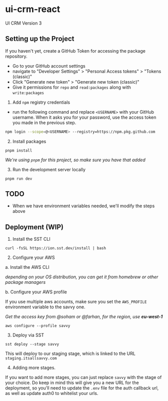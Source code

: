 # ui-crm-react

UI CRM Version 3

## Setting up the Project

If you haven't yet, create a GitHub Token for accessing the package repository.

-  Go to your GitHub account settings
-  navigate to "Developer Settings" > "Personal Access tokens" > "Tokens (classic)"
-  Click "Generate new token" > "Generate new token (classic)"
-  Give it permissions for `repo` and `read:packages` along with `write:packages`

1. Add `npm` registry credentials

-  run the following command and replace `<USERNAME>` with your GitHub username. When it asks you for your password, use the access token you made in the previous step.

```bash
npm login --scope=@<USERNAME> --registry=https://npm.pkg.github.com
```

2. Install packages

`pnpm install`

_We're using `pnpm` for this project, so make sure you have that added_

3. Run the development server locally

```
pnpm run dev
```

## TODO

-  When we have environment variables needed, we'll modify the steps above

## Deployment (WIP)

1. Install the SST CLI

`curl -fsSL https://ion.sst.dev/install | bash`

2. Configure your AWS

a. Install the AWS CLI

_depending on your OS distribution, you can get it from homebrew or other package managers_

b. Configure your AWS profile

If you use multiple aws accounts, make sure you set the `AWS_PROFILE` environment variable to the savvy one.

_Get the access key from @soham or @farhan, for the region, use **eu-west-1**_

`aws configure --profile savvy`

3. Deploy via SST

`sst deploy --stage savvy`

This will deploy to our staging stage, which is linked to the URL `staging.itsallsavvy.com`

4. Adding more stages.

If you want to add more stages, you can just replace `savvy` with the stage of your choice. Do keep in mind this will give you a new URL for the deployment, so you'll need to update the `.env` file for the auth callback url, as well as update auth0 to whitelist your urls.
